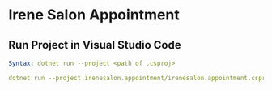 # Irene Salon Appointment


## Run Project in Visual Studio Code
```yaml
Syntax: dotnet run --project <path of .csproj>

dotnet run --project irenesalon.appointment/irenesalon.appointment.csproj
```

